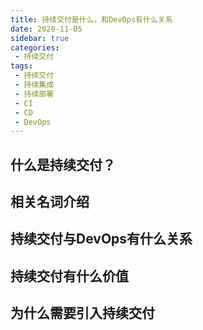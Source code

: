```yaml
---
title: 持续交付是什么，和DevOps有什么关系
date: 2020-11-05
sidebar: true
categories:
 - 持续交付
tags:
 - 持续交付
 - 持续集成
 - 持续部署
 - CI
 - CD
 - DevOps
---
```


## 什么是持续交付？

## 相关名词介绍

## 持续交付与DevOps有什么关系

## 持续交付有什么价值

## 为什么需要引入持续交付